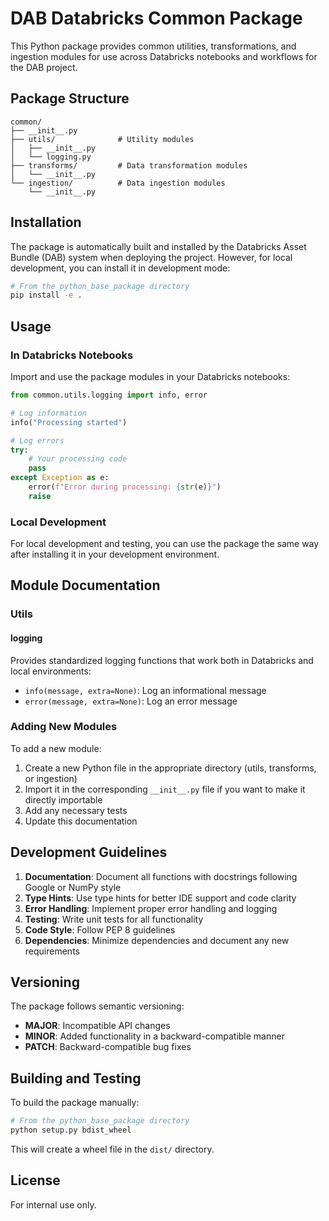 # DAB Databricks Common Package

This Python package provides common utilities, transformations, and ingestion modules for use across Databricks notebooks and workflows for the DAB project.

## Package Structure

```
common/
├── __init__.py
├── utils/              # Utility modules
│   ├── __init__.py
│   └── logging.py
├── transforms/         # Data transformation modules
│   └── __init__.py
└── ingestion/          # Data ingestion modules
    └── __init__.py
```

## Installation

The package is automatically built and installed by the Databricks Asset Bundle (DAB) system when deploying the project. However, for local development, you can install it in development mode:

```bash
# From the python_base_package directory
pip install -e .
```

## Usage

### In Databricks Notebooks

Import and use the package modules in your Databricks notebooks:

```python
from common.utils.logging import info, error

# Log information
info("Processing started")

# Log errors
try:
    # Your processing code
    pass
except Exception as e:
    error(f"Error during processing: {str(e)}")
    raise
```

### Local Development

For local development and testing, you can use the package the same way after installing it in your development environment.

## Module Documentation

### Utils

#### logging

Provides standardized logging functions that work both in Databricks and local environments:

- `info(message, extra=None)`: Log an informational message
- `error(message, extra=None)`: Log an error message

### Adding New Modules

To add a new module:

1. Create a new Python file in the appropriate directory (utils, transforms, or ingestion)
2. Import it in the corresponding `__init__.py` file if you want to make it directly importable
3. Add any necessary tests
4. Update this documentation

## Development Guidelines

1. **Documentation**: Document all functions with docstrings following Google or NumPy style
2. **Type Hints**: Use type hints for better IDE support and code clarity
3. **Error Handling**: Implement proper error handling and logging
4. **Testing**: Write unit tests for all functionality
5. **Code Style**: Follow PEP 8 guidelines
6. **Dependencies**: Minimize dependencies and document any new requirements

## Versioning

The package follows semantic versioning:

- **MAJOR**: Incompatible API changes
- **MINOR**: Added functionality in a backward-compatible manner
- **PATCH**: Backward-compatible bug fixes

## Building and Testing

To build the package manually:

```bash
# From the python_base_package directory
python setup.py bdist_wheel
```

This will create a wheel file in the `dist/` directory.

## License

For internal use only. 